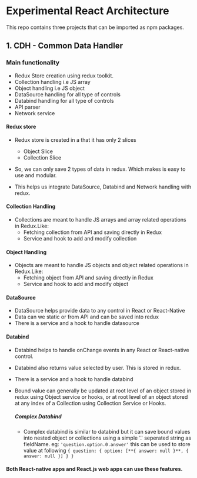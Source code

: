 # Experimental React Architecture

This repo contains three projects that can be imported as npm packages.

## 1. CDH - Common Data Handler

### Main functionality
* Redux Store creation using redux toolkit.
* Collection handling i.e JS array
* Object handling i.e JS object
* DataSource handling for all type of controls
* Databind handling for all type of controls
* API parser
* Network service

#### Redux store
* Redux store is created in a that it has only 2 slices
  * Object Slice
  * Collection Slice
 
* So, we can only save 2 types of data in redux. Which makes is easy to use and modular.
* This helps us integrate DataSource, Databind and Network handling with redux.

#### Collection Handling
* Collections are meant to handle JS arrays and array related operations in Redux.Like:
  * Fetching collection from API and saving directly in Redux
  * Service and hook to add and modify collection

#### Object Handling
* Objects are meant to handle JS objects and object related operations in Redux.Like:
  * Fetching object from API and saving directly in Redux
  * Service and hook to add and modify object
 
#### DataSource
* DataSource helps provide data to any control in React or React-Native
* Data can we static or from API and can be saved into redux
* There is a service and a hook to handle datasource

#### Databind
* Databind helps to handle onChange events in any React or React-native control.
* Databind also returns value selected by user. This is stored in redux.
* There is a service and a hook to handle databind
* Bound value can generally be updated at root level of an object stored in redux using Object service or hooks, or at root level of an object stored at any index of a Collection using Collection Service or Hooks.

  ##### Complex Databind
  * Complex databind is similar to databind but it can save bound values into nested object or collections using a simple '.' seperated string as fieldName. eg: `'question.option.0.answer'` this can be used to store value at following `{ question: { option: [**{ answer: null }**, { answer: null }] } }`


#### Both React-native apps and React.js web apps can use these features.
